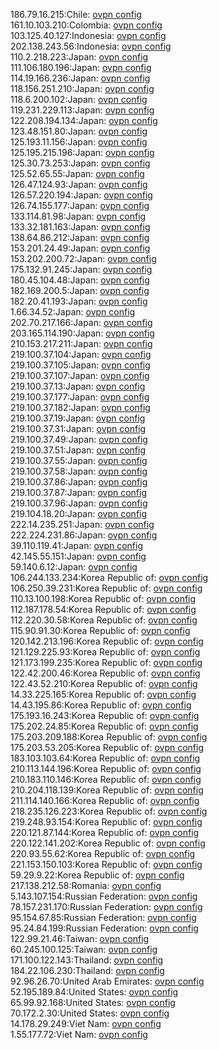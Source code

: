 186.79.16.215:Chile: [ovpn config](vpn/186_79_16_215.ovpn)  
161.10.103.210:Colombia: [ovpn config](vpn/161_10_103_210.ovpn)  
103.125.40.127:Indonesia: [ovpn config](vpn/103_125_40_127.ovpn)  
202.138.243.56:Indonesia: [ovpn config](vpn/202_138_243_56.ovpn)  
110.2.218.223:Japan: [ovpn config](vpn/110_2_218_223.ovpn)  
111.106.180.196:Japan: [ovpn config](vpn/111_106_180_196.ovpn)  
114.19.166.236:Japan: [ovpn config](vpn/114_19_166_236.ovpn)  
118.156.251.210:Japan: [ovpn config](vpn/118_156_251_210.ovpn)  
118.6.200.102:Japan: [ovpn config](vpn/118_6_200_102.ovpn)  
119.231.229.113:Japan: [ovpn config](vpn/119_231_229_113.ovpn)  
122.208.194.134:Japan: [ovpn config](vpn/122_208_194_134.ovpn)  
123.48.151.80:Japan: [ovpn config](vpn/123_48_151_80.ovpn)  
125.193.11.156:Japan: [ovpn config](vpn/125_193_11_156.ovpn)  
125.195.215.196:Japan: [ovpn config](vpn/125_195_215_196.ovpn)  
125.30.73.253:Japan: [ovpn config](vpn/125_30_73_253.ovpn)  
125.52.65.55:Japan: [ovpn config](vpn/125_52_65_55.ovpn)  
126.47.124.93:Japan: [ovpn config](vpn/126_47_124_93.ovpn)  
126.57.220.194:Japan: [ovpn config](vpn/126_57_220_194.ovpn)  
126.74.155.177:Japan: [ovpn config](vpn/126_74_155_177.ovpn)  
133.114.81.98:Japan: [ovpn config](vpn/133_114_81_98.ovpn)  
133.32.181.163:Japan: [ovpn config](vpn/133_32_181_163.ovpn)  
138.64.86.212:Japan: [ovpn config](vpn/138_64_86_212.ovpn)  
153.201.24.49:Japan: [ovpn config](vpn/153_201_24_49.ovpn)  
153.202.200.72:Japan: [ovpn config](vpn/153_202_200_72.ovpn)  
175.132.91.245:Japan: [ovpn config](vpn/175_132_91_245.ovpn)  
180.45.104.48:Japan: [ovpn config](vpn/180_45_104_48.ovpn)  
182.169.200.5:Japan: [ovpn config](vpn/182_169_200_5.ovpn)  
182.20.41.193:Japan: [ovpn config](vpn/182_20_41_193.ovpn)  
1.66.34.52:Japan: [ovpn config](vpn/1_66_34_52.ovpn)  
202.70.217.166:Japan: [ovpn config](vpn/202_70_217_166.ovpn)  
203.165.114.190:Japan: [ovpn config](vpn/203_165_114_190.ovpn)  
210.153.217.211:Japan: [ovpn config](vpn/210_153_217_211.ovpn)  
219.100.37.104:Japan: [ovpn config](vpn/219_100_37_104.ovpn)  
219.100.37.105:Japan: [ovpn config](vpn/219_100_37_105.ovpn)  
219.100.37.107:Japan: [ovpn config](vpn/219_100_37_107.ovpn)  
219.100.37.13:Japan: [ovpn config](vpn/219_100_37_13.ovpn)  
219.100.37.177:Japan: [ovpn config](vpn/219_100_37_177.ovpn)  
219.100.37.182:Japan: [ovpn config](vpn/219_100_37_182.ovpn)  
219.100.37.19:Japan: [ovpn config](vpn/219_100_37_19.ovpn)  
219.100.37.31:Japan: [ovpn config](vpn/219_100_37_31.ovpn)  
219.100.37.49:Japan: [ovpn config](vpn/219_100_37_49.ovpn)  
219.100.37.51:Japan: [ovpn config](vpn/219_100_37_51.ovpn)  
219.100.37.55:Japan: [ovpn config](vpn/219_100_37_55.ovpn)  
219.100.37.58:Japan: [ovpn config](vpn/219_100_37_58.ovpn)  
219.100.37.86:Japan: [ovpn config](vpn/219_100_37_86.ovpn)  
219.100.37.87:Japan: [ovpn config](vpn/219_100_37_87.ovpn)  
219.100.37.96:Japan: [ovpn config](vpn/219_100_37_96.ovpn)  
219.104.18.20:Japan: [ovpn config](vpn/219_104_18_20.ovpn)  
222.14.235.251:Japan: [ovpn config](vpn/222_14_235_251.ovpn)  
222.224.231.86:Japan: [ovpn config](vpn/222_224_231_86.ovpn)  
39.110.119.41:Japan: [ovpn config](vpn/39_110_119_41.ovpn)  
42.145.55.151:Japan: [ovpn config](vpn/42_145_55_151.ovpn)  
59.140.6.12:Japan: [ovpn config](vpn/59_140_6_12.ovpn)  
106.244.133.234:Korea Republic of: [ovpn config](vpn/106_244_133_234.ovpn)  
106.250.39.231:Korea Republic of: [ovpn config](vpn/106_250_39_231.ovpn)  
110.13.100.198:Korea Republic of: [ovpn config](vpn/110_13_100_198.ovpn)  
112.187.178.54:Korea Republic of: [ovpn config](vpn/112_187_178_54.ovpn)  
112.220.30.58:Korea Republic of: [ovpn config](vpn/112_220_30_58.ovpn)  
115.90.91.30:Korea Republic of: [ovpn config](vpn/115_90_91_30.ovpn)  
120.142.213.196:Korea Republic of: [ovpn config](vpn/120_142_213_196.ovpn)  
121.129.225.93:Korea Republic of: [ovpn config](vpn/121_129_225_93.ovpn)  
121.173.199.235:Korea Republic of: [ovpn config](vpn/121_173_199_235.ovpn)  
122.42.200.46:Korea Republic of: [ovpn config](vpn/122_42_200_46.ovpn)  
122.43.52.210:Korea Republic of: [ovpn config](vpn/122_43_52_210.ovpn)  
14.33.225.165:Korea Republic of: [ovpn config](vpn/14_33_225_165.ovpn)  
14.43.195.86:Korea Republic of: [ovpn config](vpn/14_43_195_86.ovpn)  
175.193.16.243:Korea Republic of: [ovpn config](vpn/175_193_16_243.ovpn)  
175.202.24.85:Korea Republic of: [ovpn config](vpn/175_202_24_85.ovpn)  
175.203.209.188:Korea Republic of: [ovpn config](vpn/175_203_209_188.ovpn)  
175.203.53.205:Korea Republic of: [ovpn config](vpn/175_203_53_205.ovpn)  
183.103.103.64:Korea Republic of: [ovpn config](vpn/183_103_103_64.ovpn)  
210.113.144.196:Korea Republic of: [ovpn config](vpn/210_113_144_196.ovpn)  
210.183.110.146:Korea Republic of: [ovpn config](vpn/210_183_110_146.ovpn)  
210.204.118.139:Korea Republic of: [ovpn config](vpn/210_204_118_139.ovpn)  
211.114.140.166:Korea Republic of: [ovpn config](vpn/211_114_140_166.ovpn)  
218.235.126.223:Korea Republic of: [ovpn config](vpn/218_235_126_223.ovpn)  
219.248.93.154:Korea Republic of: [ovpn config](vpn/219_248_93_154.ovpn)  
220.121.87.144:Korea Republic of: [ovpn config](vpn/220_121_87_144.ovpn)  
220.122.141.202:Korea Republic of: [ovpn config](vpn/220_122_141_202.ovpn)  
220.93.55.62:Korea Republic of: [ovpn config](vpn/220_93_55_62.ovpn)  
221.153.150.103:Korea Republic of: [ovpn config](vpn/221_153_150_103.ovpn)  
59.29.9.22:Korea Republic of: [ovpn config](vpn/59_29_9_22.ovpn)  
217.138.212.58:Romania: [ovpn config](vpn/217_138_212_58.ovpn)  
5.143.107.154:Russian Federation: [ovpn config](vpn/5_143_107_154.ovpn)  
78.157.231.170:Russian Federation: [ovpn config](vpn/78_157_231_170.ovpn)  
95.154.67.85:Russian Federation: [ovpn config](vpn/95_154_67_85.ovpn)  
95.24.84.199:Russian Federation: [ovpn config](vpn/95_24_84_199.ovpn)  
122.99.21.46:Taiwan: [ovpn config](vpn/122_99_21_46.ovpn)  
60.245.100.125:Taiwan: [ovpn config](vpn/60_245_100_125.ovpn)  
171.100.122.143:Thailand: [ovpn config](vpn/171_100_122_143.ovpn)  
184.22.106.230:Thailand: [ovpn config](vpn/184_22_106_230.ovpn)  
92.96.26.70:United Arab Emirates: [ovpn config](vpn/92_96_26_70.ovpn)  
52.195.189.84:United States: [ovpn config](vpn/52_195_189_84.ovpn)  
65.99.92.168:United States: [ovpn config](vpn/65_99_92_168.ovpn)  
70.172.2.30:United States: [ovpn config](vpn/70_172_2_30.ovpn)  
14.178.29.249:Viet Nam: [ovpn config](vpn/14_178_29_249.ovpn)  
1.55.177.72:Viet Nam: [ovpn config](vpn/1_55_177_72.ovpn)  
